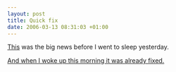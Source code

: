```yaml
--- 
layout: post
title: Quick fix
date: 2006-03-13 08:31:03 +01:00
---
```

[This](https://launchpad.net/distros/ubuntu/+source/shadow/+bug/34606) was the big news before I went to sleep yesterday.

[And when I woke up this morning it was already fixed.](http://www.ubuntu.com/usn/usn-262-1)
